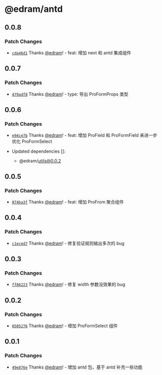 # @edram/antd

## 0.0.8

### Patch Changes

- [`cda46d1`](https://github.com/edram/packages/commit/cda46d12c4863e23173cd3390b72868120681dc0) Thanks [@edram](https://github.com/edram)! - feat: 增加 next 和 antd 集成组件

## 0.0.7

### Patch Changes

- [`479adf8`](https://github.com/edram/packages/commit/479adf8350c730443e54f3bdfb83ad13020610f7) Thanks [@edram](https://github.com/edram)! - type: 导出 ProFormProps 类型

## 0.0.6

### Patch Changes

- [`e94ce7b`](https://github.com/edram/packages/commit/e94ce7b54104ee5245b2a3e747856b2e8c0c9f5f) Thanks [@edram](https://github.com/edram)! - feat: 增加 ProField 和 ProFormField 来进一步优化 ProFormSelect

- Updated dependencies []:
  - @edram/utils@0.0.2

## 0.0.5

### Patch Changes

- [`074ba3f`](https://github.com/edram/packages/commit/074ba3f05262ea9d620b6f74f5425fd4aa5dea62) Thanks [@edram](https://github.com/edram)! - feat: 增加 ProFrom 聚合组件

## 0.0.4

### Patch Changes

- [`c1eced7`](https://github.com/edram/packages/commit/c1eced709e9c21c1157c8ceaff9229c6ecad3b3a) Thanks [@edram](https://github.com/edram)! - 修复验证规则输出多次的 bug

## 0.0.3

### Patch Changes

- [`ff86223`](https://github.com/edram/packages/commit/ff86223335cd279e4e59ad0bec9678af8bea2488) Thanks [@edram](https://github.com/edram)! - 修复 width 参数没效果的 bug

## 0.0.2

### Patch Changes

- [`0505276`](https://github.com/edram/packages/commit/0505276d233e8f51c0a97c3ad55f972b1fd91c30) Thanks [@edram](https://github.com/edram)! - 增加 ProFormSelect 组件

## 0.0.1

### Patch Changes

- [`49e876e`](https://github.com/edram/packages/commit/49e876ec1eec87c2d66d18126e3c7c14fba60207) Thanks [@edram](https://github.com/edram)! - 增加 antd 包，基于 antd 补充一些功能

